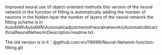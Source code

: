 ﻿Improved neural use of object-oriented methods this version of the neural network in the function of fitting is automatically adding the number of neurons in the hidden layer the number of layers of the neural network the fitting scheme is in AutoANN\AutoANN\Automaticadjustmentofneuralnetworks\AutomaticAticartificialNeuralNetwork\Description/readme.txt.

The old version is in it：@github.com:mu116699/Neural-Network-function-fitting.git